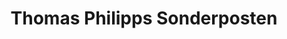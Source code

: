 ---
title: "Thomas Philipps Sonderposten"
url: /hamm/thomas-philipps-sonderposten/
shop: Supermarkt
---